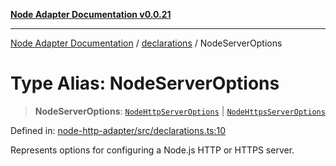 [**Node Adapter Documentation v0.0.21**](../../README.md)

***

[Node Adapter Documentation](../../modules.md) / [declarations](../README.md) / NodeServerOptions

# Type Alias: NodeServerOptions

> **NodeServerOptions**: [`NodeHttpServerOptions`](NodeHttpServerOptions.md) \| [`NodeHttpsServerOptions`](NodeHttpsServerOptions.md)

Defined in: [node-http-adapter/src/declarations.ts:10](https://github.com/stonemjs/node-http-adapter/blob/5be13a78fd98c615af1c99836e662ccd61afb0e8/src/declarations.ts#L10)

Represents options for configuring a Node.js HTTP or HTTPS server.
